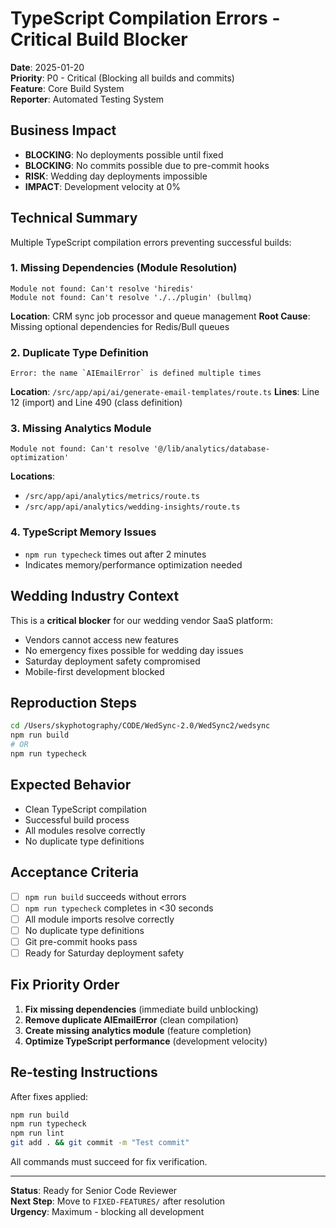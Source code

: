 # TypeScript Compilation Errors - Critical Build Blocker

**Date**: 2025-01-20  
**Priority**: P0 - Critical (Blocking all builds and commits)  
**Feature**: Core Build System  
**Reporter**: Automated Testing System  

## Business Impact
- **BLOCKING**: No deployments possible until fixed
- **BLOCKING**: No commits possible due to pre-commit hooks
- **RISK**: Wedding day deployments impossible
- **IMPACT**: Development velocity at 0%

## Technical Summary
Multiple TypeScript compilation errors preventing successful builds:

### 1. Missing Dependencies (Module Resolution)
```
Module not found: Can't resolve 'hiredis'
Module not found: Can't resolve './../plugin' (bullmq)
```
**Location**: CRM sync job processor and queue management
**Root Cause**: Missing optional dependencies for Redis/Bull queues

### 2. Duplicate Type Definition
```
Error: the name `AIEmailError` is defined multiple times
```
**Location**: `/src/app/api/ai/generate-email-templates/route.ts`
**Lines**: Line 12 (import) and Line 490 (class definition)

### 3. Missing Analytics Module
```
Module not found: Can't resolve '@/lib/analytics/database-optimization'
```
**Locations**: 
- `/src/app/api/analytics/metrics/route.ts`
- `/src/app/api/analytics/wedding-insights/route.ts`

### 4. TypeScript Memory Issues
- `npm run typecheck` times out after 2 minutes
- Indicates memory/performance optimization needed

## Wedding Industry Context
This is a **critical blocker** for our wedding vendor SaaS platform:
- Vendors cannot access new features
- No emergency fixes possible for wedding day issues
- Saturday deployment safety compromised
- Mobile-first development blocked

## Reproduction Steps
```bash
cd /Users/skyphotography/CODE/WedSync-2.0/WedSync2/wedsync
npm run build
# OR
npm run typecheck
```

## Expected Behavior
- Clean TypeScript compilation
- Successful build process
- All modules resolve correctly
- No duplicate type definitions

## Acceptance Criteria
- [ ] `npm run build` succeeds without errors
- [ ] `npm run typecheck` completes in <30 seconds
- [ ] All module imports resolve correctly
- [ ] No duplicate type definitions
- [ ] Git pre-commit hooks pass
- [ ] Ready for Saturday deployment safety

## Fix Priority Order
1. **Fix missing dependencies** (immediate build unblocking)
2. **Remove duplicate AIEmailError** (clean compilation)
3. **Create missing analytics module** (feature completion)
4. **Optimize TypeScript performance** (development velocity)

## Re-testing Instructions
After fixes applied:
```bash
npm run build
npm run typecheck  
npm run lint
git add . && git commit -m "Test commit"
```

All commands must succeed for fix verification.

---
**Status**: Ready for Senior Code Reviewer  
**Next Step**: Move to `FIXED-FEATURES/` after resolution  
**Urgency**: Maximum - blocking all development